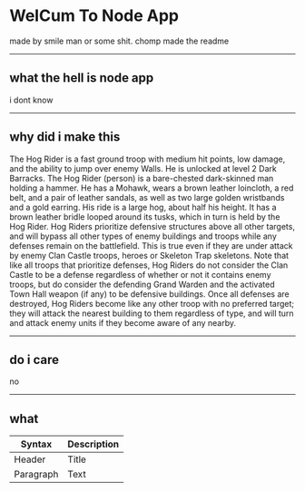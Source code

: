 # WelCum To Node App

made by smile man or some shit. chomp made the readme

<hr>

## what the hell is node app
i dont know

<hr>

## why did i make this

The Hog Rider is a fast ground troop with medium hit points, low damage, and the ability to jump over enemy Walls. He is unlocked at level 2 Dark Barracks.
The Hog Rider (person) is a bare-chested dark-skinned man holding a hammer. He has a Mohawk, wears a brown leather loincloth, a red belt, and a pair of leather sandals, as well as two large golden wristbands and a gold earring.
His ride is a large hog, about half his height. It has a brown leather bridle looped around its tusks, which in turn is held by the Hog Rider.
Hog Riders prioritize defensive structures above all other targets, and will bypass all other types of enemy buildings and troops while any defenses remain on the battlefield. This is true even if they are under attack by enemy Clan Castle troops, heroes or Skeleton Trap skeletons. Note that like all troops that prioritize defenses, Hog Riders do not consider the Clan Castle to be a defense regardless of whether or not it contains enemy troops, but do consider the defending Grand Warden and the activated Town Hall weapon (if any) to be defensive buildings.
Once all defenses are destroyed, Hog Riders become like any other troop with no preferred target; they will attack the nearest building to them regardless of type, and will turn and attack enemy units if they become aware of any nearby.

<hr>

## do i care
no

<hr>

## what
| Syntax | Description |
| ----------- | ----------- |
| Header | Title |
| Paragraph | Text |
